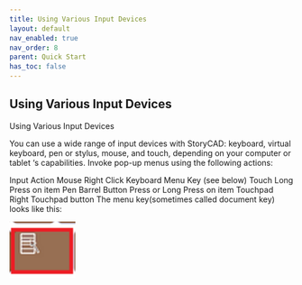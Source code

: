 ```yaml
---
title: Using Various Input Devices
layout: default
nav_enabled: true
nav_order: 8
parent: Quick Start
has_toc: false
---
```

## Using Various Input Devices
Using Various Input Devices

You can use a wide range of input devices with StoryCAD:  keyboard, virtual keyboard, pen or stylus, mouse, and touch, depending on your computer or tablet ‘s capabilities.
Invoke pop-up menus using the following actions:

Input		Action
Mouse		Right Click
Keyboard		Menu Key (see below)
Touch		Long Press on item
Pen		Barrel Button Press or Long Press on item
Touchpad		Right Touchpad button
The menu key(sometimes called document key) looks like this: 

![](../media/Keyboard-Right-Mouse-Key.png)
